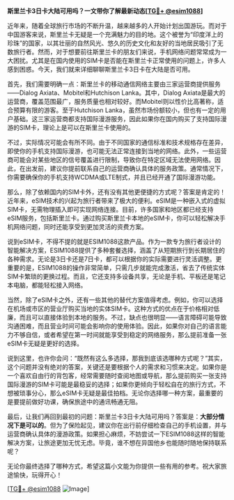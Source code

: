 **斯里兰卡3日卡大陆可用吗？一文带你了解最新动态[[TG💪+ @esim1088](https://t.me/s/esim1088)]**

近年来，随着全球旅行市场的不断升温，越来越多的人开始计划出国游玩。而对于中国游客来说，斯里兰卡无疑是一个充满魅力的目的地。这个被誉为“印度洋上的珍珠”的国家，以其壮丽的自然风光、悠久的历史文化和友好的当地居民吸引了无数旅行者。然而，对于想要前往斯里兰卡的朋友们来说，手机网络问题常常成为一大困扰。尤其是在国内使用的SIM卡是否能在斯里兰卡正常使用的问题上，许多人感到困惑。今天，我们就来详细聊聊斯里兰卡3日卡在大陆是否可用。

首先，我们需要明确一点：斯里兰卡的移动通信网络主要由三家运营商提供服务——Dialog Axiata、Mobitel和Hutchison Lanka。其中，Dialog Axiata是最大的运营商，覆盖范围最广，服务质量也相对较好。而Mobitel则以性价比高著称，适合预算有限的游客。至于Hutchison Lanka，虽然市场份额较小，但也有一定的用户基础。这三家运营商都支持国际漫游服务，因此如果你在国内购买了支持国际漫游的SIM卡，理论上是可以在斯里兰卡使用的。

不过，实际情况可能会有所不同。由于不同国家的通信标准和技术规格存在差异，即使你的手机支持国际漫游，也可能无法正常连接到当地的网络。此外，一些运营商可能会对某些地区的信号覆盖进行限制，导致你在特定区域无法使用网络。因此，在出发前，建议你提前联系自己的运营商确认具体的服务政策。通常情况下，你需要确保你的手机支持WCDMA或LTE制式，并且已经开通了国际漫游功能。

那么，除了依赖国内的SIM卡外，还有没有其他更便捷的方式呢？答案是肯定的！近年来，eSIM技术的兴起为旅行者带来了极大的便利。eSIM是一种嵌入式的虚拟SIM卡，无需物理插入即可实现网络连接。目前，许多国家和地区都已经支持eSIM服务，包括斯里兰卡。通过购买斯里兰卡本地的eSIM卡，你可以轻松解决手机网络问题，同时还能享受到更加灵活的资费方案。

说到eSIM卡，不得不提的就是ESIM1088这款产品。作为一款专为旅行者设计的智能解决方案，ESIM1088提供了多种套餐选择，涵盖了从短期旅行到长期居住的各种需求。无论是3日卡还是7日卡，都可以根据你的实际需要进行灵活调整。更重要的是，ESIM1088的操作非常简单，只需几步就能完成激活，省去了传统实体SIM卡繁琐的更换过程。而且，它还支持多设备共享，无论是手机、平板还是笔记本电脑，都能轻松接入网络。

当然，除了eSIM卡之外，还有一些其他的替代方案值得考虑。例如，你可以选择在机场或市区的营业厅购买当地的实体SIM卡。这种方式的优点在于价格相对低廉，而且可以直接体验到本地的服务。不过，缺点也很明显——语言障碍可能导致沟通困难，而且营业时间可能会影响你的使用体验。因此，如果你对自己的语言能力不够自信，或者希望在第一时间就能享受到稳定的网络服务，那么提前准备一张eSIM卡无疑是更好的选择。

说到这里，也许你会问：“既然有这么多选择，那我到底该选哪种方式呢？”其实，这个问题并没有绝对的答案，关键还是要根据个人的需求和习惯来决定。如果你是一个喜欢自由行的背包客，经常需要随时查阅地图或导航，那么提前购买一张支持国际漫游的SIM卡可能是最稳妥的选择；如果你更倾向于轻松自在的旅行方式，不想被琐事分心，那么eSIM卡无疑是最佳拍档。无论你选择哪一种方案，最重要的是要提前做好功课，确保旅途中的通讯畅通无阻。

最后，让我们再回到最初的问题：斯里兰卡3日卡大陆可用吗？答案是：**大部分情况下是可以的**。但为了保险起见，建议你在出行前仔细检查自己的手机设置，并与运营商确认具体的漫游政策。如果担心麻烦，不妨尝试一下ESIM1088这样的智能解决方案，让旅途更加无忧无虑。毕竟，谁不想在异国他乡也能随时随地保持联系呢？

无论你最终选择了哪种方式，希望这篇小文能为你提供一些有用的参考。祝大家旅途愉快，玩得开心！

[[TG💪+ @esim1088](https://t.me/s/esim1088) ![Image](https://i.postimg.cc/4NQfJmqS/Snipaste-2025-05-13-00-14-12.png)]